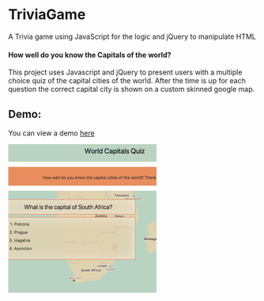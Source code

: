 # TriviaGame
A Trivia game using JavaScript for the logic and jQuery to manipulate HTML

#### How well do you know the Capitals of the world?

This project uses Javascript and jQuery to present users with a multiple choice quiz of the capital cities of the world. After the time is up for each question the correct capital city is shown on a custom skinned google map.

## Demo:
You can view a demo [here](https://thewillwill.github.io/TriviaGame/) 

![Review Butler Screenshot](WorldCapitals300.png "World Capitals Quiz Screenshot")